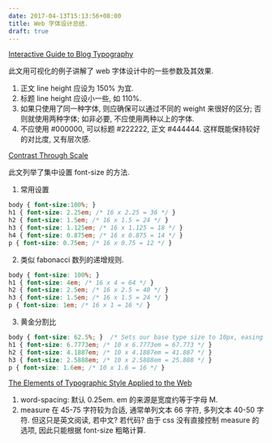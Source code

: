 ```yaml
---
date: 2017-04-13T15:13:56+08:00
title: Web 字体设计总结.
draft: true
---
```


[Interactive Guide to Blog Typography](http://www.kaikkonendesign.fi/typography/)

此文用可视化的例子讲解了 web 字体设计中的一些参数及其效果.
1. 正文 line height 应设为 150% 为宜.
2. 标题 line height 应设小一些, 如 110%.
3. 如果只使用了同一种字体, 则应确保可以通过不同的 weight 来很好的区分;
否则就使用两种字体; 如非必要, 不应使用两种以上的字体.
4. 不应使用 #000000, 可以标题 #222222, 正文 #444444. 这样既能保持较好的对比度,
又有层次感.


[Contrast Through Scale](http://typecast.com/blog/contrast-through-scale)

此文列举了集中设置 font-size 的方法.
1. 常用设置

``` css
body { font-size:100%; }
h1 { font-size: 2.25em; /* 16 x 2.25 = 36 */ }
h2 { font-size: 1.5em; /* 16 x 1.5 = 24 */ }
h3 { font-size: 1.125em; /* 16 x 1.125 = 18 */ }
h4 { font-size: 0.875em; /* 16 x 0.875 = 14 */ }
p { font-size: 0.75em; /* 16 x 0.75 = 12 */ }
```

2. 类似 fabonacci 数列的递增规则. 

``` css
body { font-size: 100%; }
h1 { font-size: 4em; /* 16 x 4 = 64 */ }
h2 { font-size: 2.5em; /* 16 x 2.5 = 40 */ }
h3 { font-size: 1.5em; /* 16 x 1.5 = 24 */ }
p { font-size: 1em; /* 16 x 1 = 16 */ }
```

3. 黄金分割比

``` css
body { font-size: 62.5%; }  /* Sets our base type size to 10px, easing the maths. */
h1 { font-size: 6.7773em; /* 10 x 6.7773em = 67.773 */ }
h2 { font-size: 4.1887em; /* 10 x 4.1887em = 41.887 */ }
h3 { font-size: 2.5888em; /* 10 x 2.5888em = 25.888 */ }
p { font-size: 1.6em; /* 10 x 1.6 = 16 */ }
```

[The Elements of Typographic Style Applied to the Web](http://webtypography.net/)

1. word-spacing: 默认 0.25em. em 的来源是宽度约等于字母 M.
2. measure 在 45-75 字符较为合适, 通常单列文本 66 字符, 多列文本 40-50 字符.
但这只是英文阅读, 若中文? 若代码?
由于 css 没有直接控制 measure 的选项, 因此只能根据 font-size 粗略计算.
